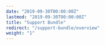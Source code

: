 ```yaml
---
date: "2019-09-30T00:00:00Z"
lastmod: "2019-09-30T00:00:00Z"
title: "Support Bundle"
redirect: "/support-bundle/overview"
weight: "1"
---
```

